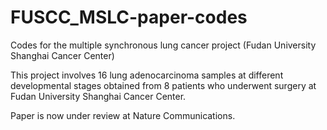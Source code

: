# FUSCC_MSLC-paper-codes
Codes for the multiple synchronous lung cancer project (Fudan University Shanghai Cancer Center)

This project involves 16 lung adenocarcinoma samples at different developmental stages obtained from 8 patients who underwent surgery at Fudan University Shanghai Cancer Center. 

Paper is now under review at Nature Communications.
